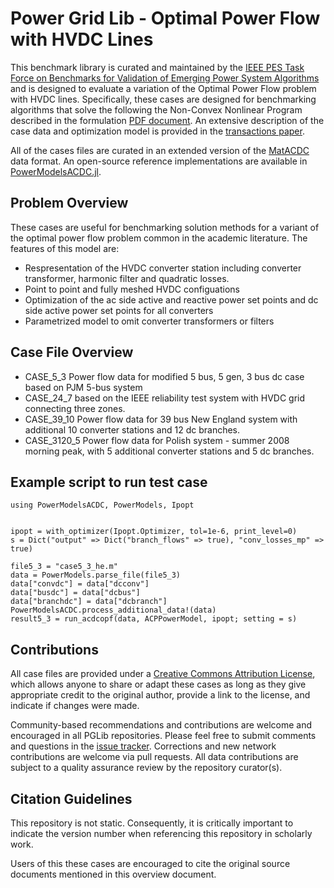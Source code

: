 # Power Grid Lib - Optimal Power Flow with HVDC Lines

This benchmark library is curated and maintained by the [IEEE PES Task Force on Benchmarks for Validation of Emerging Power System Algorithms](https://power-grid-lib.github.io/) and is designed to evaluate a variation of the Optimal Power Flow problem with HVDC lines.  Specifically, these cases are designed for benchmarking algorithms that solve the following the Non-Convex Nonlinear Program described in the formulation [PDF document](MODEL.pdf). An extensive description of the case data and optimization model is provided in the [transactions paper](https://ieeexplore.ieee.org/document/8636236).  

All of the cases files are curated in an extended version of the [MatACDC](https://www.esat.kuleuven.be/electa/teaching/matacdc) data format.  An open-source reference implementations are available in [PowerModelsACDC.jl](https://github.com/hakanergun/PowerModelsACDC.jl).

## Problem Overview

These cases are useful for benchmarking solution methods for a variant of the optimal power flow problem common in the academic literature. The features of this model are:
* Respresentation of the HVDC converter station including converter transformer, harmonic filter and quadratic losses.
* Point to point and fully meshed HVDC configuations
* Optimization of the ac side active and reactive power set points and dc side active power set points for all converters
* Parametrized model to omit converter transformers or filters 


## Case File Overview

* CASE_5_3  Power flow data for modified 5 bus, 5 gen, 3 bus dc case based on PJM 5-bus system
* CASE_24_7 based on the IEEE reliability test system with HVDC grid connecting three zones.
* CASE_39_10 Power flow data for 39 bus New England system with additional 10 converter stations and 12 dc branches.
* CASE_3120_5 Power flow data for Polish system - summer 2008 morning peak, with 5 additional converter stations and 5 dc branches.

## Example script to run test case
```
using PowerModelsACDC, PowerModels, Ipopt


ipopt = with_optimizer(Ipopt.Optimizer, tol=1e-6, print_level=0)
s = Dict("output" => Dict("branch_flows" => true), "conv_losses_mp" => true)

file5_3 = "case5_3_he.m"
data = PowerModels.parse_file(file5_3)
data["convdc"] = data["dcconv"]
data["busdc"] = data["dcbus"]
data["branchdc"] = data["dcbranch"]
PowerModelsACDC.process_additional_data!(data)
result5_3 = run_acdcopf(data, ACPPowerModel, ipopt; setting = s)
```
## Contributions

All case files are provided under a [Creative Commons Attribution License](http://creativecommons.org/licenses/by/4.0/), which allows anyone to share or adapt these cases as long as they give appropriate credit to the original author, provide a link to the license, and indicate if changes were made.

Community-based recommendations and contributions are welcome and encouraged in all PGLib repositories. Please feel free to submit comments and questions in the [issue tracker](https://github.com/power-grid-lib/pglib-uc/issues).  Corrections and new network contributions are welcome via pull requests.  All data contributions are subject to a quality assurance review by the repository curator(s).


## Citation Guidelines

This repository is not static.  Consequently, it is critically important to indicate the version number when referencing this repository in scholarly work.

Users of this these cases are encouraged to cite the original source documents mentioned in this overview document.



